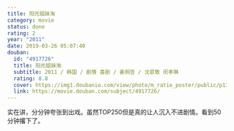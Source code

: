 ```yaml
---
title: 阳光姐妹淘
category: movie
status: done
rating: 2
year: "2011"
date: 2019-03-26 05:07:40
douban:
  id: "4917726"
  title: 阳光姐妹淘
  subtitle: 2011 / 韩国 / 剧情 喜剧 / 姜炯哲 / 沈恩敬 闵孝琳
  rating: 8.8
  cover: https://img1.doubanio.com/view/photo/m_ratio_poster/public/p1374786017.jpg
  link: https://movie.douban.com/subject/4917726/
---
```


实在讲，分分钟夸张到出戏。虽然TOP250但是真的让人沉入不进剧情。看到50分钟撂下了。